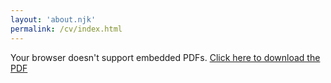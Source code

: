 ```yaml
---
layout: 'about.njk'
permalink: /cv/index.html
---
```

<div class="pdf-container" style="width: 100%; height: 100vh;">
    <object
        data="/assets/cv_w_img.pdf"
        type="application/pdf"
        width="100%"
        height="100%">
        <p>Your browser doesn't support embedded PDFs. 
           <a href="/assets/cv_w_img.pdf">Click here to download the PDF</a>
        </p>
    </object>
</div>